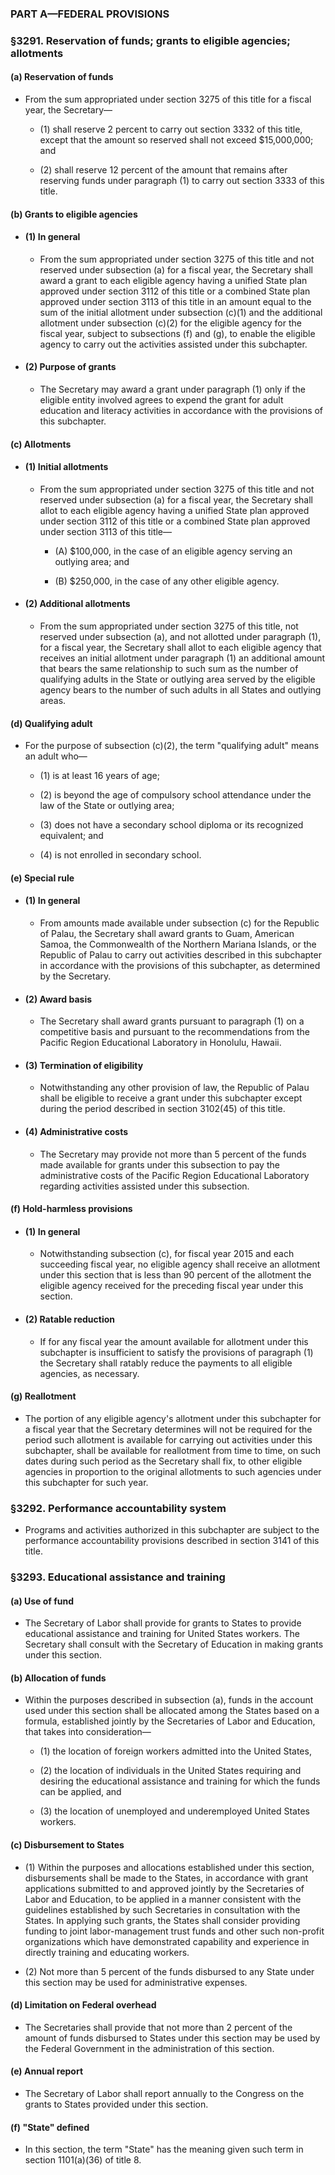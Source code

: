 ### PART A—FEDERAL PROVISIONS

### §3291. Reservation of funds; grants to eligible agencies; allotments
#### (a) Reservation of funds
* From the sum appropriated under section 3275 of this title for a fiscal year, the Secretary—

  * (1) shall reserve 2 percent to carry out section 3332 of this title, except that the amount so reserved shall not exceed $15,000,000; and

  * (2) shall reserve 12 percent of the amount that remains after reserving funds under paragraph (1) to carry out section 3333 of this title.

#### (b) Grants to eligible agencies
* #### (1) In general
  * From the sum appropriated under section 3275 of this title and not reserved under subsection (a) for a fiscal year, the Secretary shall award a grant to each eligible agency having a unified State plan approved under section 3112 of this title or a combined State plan approved under section 3113 of this title in an amount equal to the sum of the initial allotment under subsection (c)(1) and the additional allotment under subsection (c)(2) for the eligible agency for the fiscal year, subject to subsections (f) and (g), to enable the eligible agency to carry out the activities assisted under this subchapter.

* #### (2) Purpose of grants
  * The Secretary may award a grant under paragraph (1) only if the eligible entity involved agrees to expend the grant for adult education and literacy activities in accordance with the provisions of this subchapter.

#### (c) Allotments
* #### (1) Initial allotments
  * From the sum appropriated under section 3275 of this title and not reserved under subsection (a) for a fiscal year, the Secretary shall allot to each eligible agency having a unified State plan approved under section 3112 of this title or a combined State plan approved under section 3113 of this title—

    * (A) $100,000, in the case of an eligible agency serving an outlying area; and

    * (B) $250,000, in the case of any other eligible agency.

* #### (2) Additional allotments
  * From the sum appropriated under section 3275 of this title, not reserved under subsection (a), and not allotted under paragraph (1), for a fiscal year, the Secretary shall allot to each eligible agency that receives an initial allotment under paragraph (1) an additional amount that bears the same relationship to such sum as the number of qualifying adults in the State or outlying area served by the eligible agency bears to the number of such adults in all States and outlying areas.

#### (d) Qualifying adult
* For the purpose of subsection (c)(2), the term "qualifying adult" means an adult who—

  * (1) is at least 16 years of age;

  * (2) is beyond the age of compulsory school attendance under the law of the State or outlying area;

  * (3) does not have a secondary school diploma or its recognized equivalent; and

  * (4) is not enrolled in secondary school.

#### (e) Special rule
* #### (1) In general
  * From amounts made available under subsection (c) for the Republic of Palau, the Secretary shall award grants to Guam, American Samoa, the Commonwealth of the Northern Mariana Islands, or the Republic of Palau to carry out activities described in this subchapter in accordance with the provisions of this subchapter, as determined by the Secretary.

* #### (2) Award basis
  * The Secretary shall award grants pursuant to paragraph (1) on a competitive basis and pursuant to the recommendations from the Pacific Region Educational Laboratory in Honolulu, Hawaii.

* #### (3) Termination of eligibility
  * Notwithstanding any other provision of law, the Republic of Palau shall be eligible to receive a grant under this subchapter except during the period described in section 3102(45) of this title.

* #### (4) Administrative costs
  * The Secretary may provide not more than 5 percent of the funds made available for grants under this subsection to pay the administrative costs of the Pacific Region Educational Laboratory regarding activities assisted under this subsection.

#### (f) Hold-harmless provisions
* #### (1) In general
  * Notwithstanding subsection (c), for fiscal year 2015 and each succeeding fiscal year, no eligible agency shall receive an allotment under this section that is less than 90 percent of the allotment the eligible agency received for the preceding fiscal year under this section.

* #### (2) Ratable reduction
  * If for any fiscal year the amount available for allotment under this subchapter is insufficient to satisfy the provisions of paragraph (1) the Secretary shall ratably reduce the payments to all eligible agencies, as necessary.

#### (g) Reallotment
* The portion of any eligible agency's allotment under this subchapter for a fiscal year that the Secretary determines will not be required for the period such allotment is available for carrying out activities under this subchapter, shall be available for reallotment from time to time, on such dates during such period as the Secretary shall fix, to other eligible agencies in proportion to the original allotments to such agencies under this subchapter for such year.

### §3292. Performance accountability system
* Programs and activities authorized in this subchapter are subject to the performance accountability provisions described in section 3141 of this title.

### §3293. Educational assistance and training
#### (a) Use of fund
* The Secretary of Labor shall provide for grants to States to provide educational assistance and training for United States workers. The Secretary shall consult with the Secretary of Education in making grants under this section.

#### (b) Allocation of funds
* Within the purposes described in subsection (a), funds in the account used under this section shall be allocated among the States based on a formula, established jointly by the Secretaries of Labor and Education, that takes into consideration—

  * (1) the location of foreign workers admitted into the United States,

  * (2) the location of individuals in the United States requiring and desiring the educational assistance and training for which the funds can be applied, and

  * (3) the location of unemployed and underemployed United States workers.

#### (c) Disbursement to States
* (1) Within the purposes and allocations established under this section, disbursements shall be made to the States, in accordance with grant applications submitted to and approved jointly by the Secretaries of Labor and Education, to be applied in a manner consistent with the guidelines established by such Secretaries in consultation with the States. In applying such grants, the States shall consider providing funding to joint labor-management trust funds and other such non-profit organizations which have demonstrated capability and experience in directly training and educating workers.

* (2) Not more than 5 percent of the funds disbursed to any State under this section may be used for administrative expenses.

#### (d) Limitation on Federal overhead
* The Secretaries shall provide that not more than 2 percent of the amount of funds disbursed to States under this section may be used by the Federal Government in the administration of this section.

#### (e) Annual report
* The Secretary of Labor shall report annually to the Congress on the grants to States provided under this section.

#### (f) "State" defined
* In this section, the term "State" has the meaning given such term in section 1101(a)(36) of title 8.